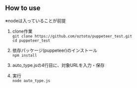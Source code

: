 ## How to use

※nodeは入っていることが前提

1. clone作業  
`git clone https://github.com/oztoto/puppeteer_test.git`  
`cd puppeteer_test`

2. 依存パッケージ(puppeteer)のインストール  
`npm install`

3. auto_type.jsの4行目に、対象URLを入力・保存

4. 実行  
`node auto_type.js`
